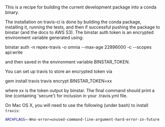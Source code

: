 This is a recipe for building the current development package into a conda
binary.

The installation on travis-ci is done by building the conda package, installing
it, running the tests, and then if successful pushing the package to binstar
(and the docs to AWS S3). The binstar auth token is an encrypted environment
variable generated using:

binstar auth -n repex-travis -o omnia --max-age 22896000 -c --scopes api:write

and then saved in the environment variable BINSTAR_TOKEN.

You can set up travis to store an encrypted token via

gem install travis
travis encrypt BINSTAR_TOKEN=xx

where xx is the token output by binstar. The final command should print a line (containing 'secure') for inclusion in your .travis.yml file.

On Mac OS X, you will need to use the following (under bash) to install `travis`:
```bash
ARCHFLAGS=-Wno-error=unused-command-line-argument-hard-error-in-future gem install --user-install travis
```
